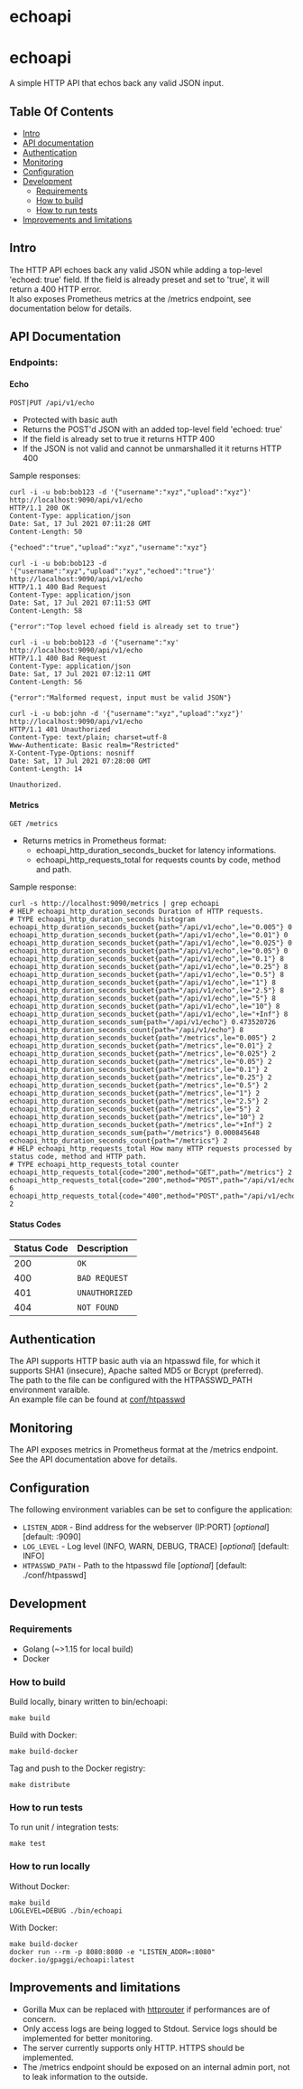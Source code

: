 # echoapi

# echoapi
A simple HTTP API that echos back any valid JSON input.

## Table Of Contents

* [Intro](#intro)
* [API documentation](#api-documentation)
* [Authentication](#authentication)
* [Monitoring](#monitoring)
* [Configuration](#configuration)
* [Development](#development)
  * [Requirements](#requirements)
  * [How to build](#how-to-build)
  * [How to run tests](#how-to-run-tests)
* [Improvements and limitations](#improvements-and-limitations)

## Intro
The HTTP API echoes back any valid JSON while adding a top-level 'echoed: true' field. If the field is already preset and set to 'true', it will return a 400 HTTP error.  
It also exposes Prometheus metrics at the /metrics endpoint, see documentation below for details.

## API Documentation
### Endpoints:
#### Echo  
`POST|PUT /api/v1/echo`  
* Protected with basic auth
* Returns the POST'd JSON with an added top-level field 'echoed: true'
* If the field is already set to true it returns HTTP 400
* If the JSON is not valid and cannot be unmarshalled it it returns HTTP 400  
  
Sample responses:
```
curl -i -u bob:bob123 -d '{"username":"xyz","upload":"xyz"}' http://localhost:9090/api/v1/echo
HTTP/1.1 200 OK
Content-Type: application/json
Date: Sat, 17 Jul 2021 07:11:28 GMT
Content-Length: 50

{"echoed":"true","upload":"xyz","username":"xyz"}
```
```
curl -i -u bob:bob123 -d '{"username":"xyz","upload":"xyz","echoed":"true"}' http://localhost:9090/api/v1/echo
HTTP/1.1 400 Bad Request
Content-Type: application/json
Date: Sat, 17 Jul 2021 07:11:53 GMT
Content-Length: 58

{"error":"Top level echoed field is already set to true"}
```
```
curl -i -u bob:bob123 -d '{"username":"xy' http://localhost:9090/api/v1/echo
HTTP/1.1 400 Bad Request
Content-Type: application/json
Date: Sat, 17 Jul 2021 07:12:11 GMT
Content-Length: 56

{"error":"Malformed request, input must be valid JSON"}
```
```
curl -i -u bob:john -d '{"username":"xyz","upload":"xyz"}' http://localhost:9090/api/v1/echo
HTTP/1.1 401 Unauthorized
Content-Type: text/plain; charset=utf-8
Www-Authenticate: Basic realm="Restricted"
X-Content-Type-Options: nosniff
Date: Sat, 17 Jul 2021 07:28:00 GMT
Content-Length: 14

Unauthorized.
```
#### Metrics  
`GET /metrics`  
* Returns metrics in Prometheus format:
  * echoapi_http_duration_seconds_bucket for latency informations.
  * echoapi_http_requests_total for requests counts by code, method and path.  
  
Sample response:
```
curl -s http://localhost:9090/metrics | grep echoapi
# HELP echoapi_http_duration_seconds Duration of HTTP requests.
# TYPE echoapi_http_duration_seconds histogram
echoapi_http_duration_seconds_bucket{path="/api/v1/echo",le="0.005"} 0
echoapi_http_duration_seconds_bucket{path="/api/v1/echo",le="0.01"} 0
echoapi_http_duration_seconds_bucket{path="/api/v1/echo",le="0.025"} 0
echoapi_http_duration_seconds_bucket{path="/api/v1/echo",le="0.05"} 0
echoapi_http_duration_seconds_bucket{path="/api/v1/echo",le="0.1"} 8
echoapi_http_duration_seconds_bucket{path="/api/v1/echo",le="0.25"} 8
echoapi_http_duration_seconds_bucket{path="/api/v1/echo",le="0.5"} 8
echoapi_http_duration_seconds_bucket{path="/api/v1/echo",le="1"} 8
echoapi_http_duration_seconds_bucket{path="/api/v1/echo",le="2.5"} 8
echoapi_http_duration_seconds_bucket{path="/api/v1/echo",le="5"} 8
echoapi_http_duration_seconds_bucket{path="/api/v1/echo",le="10"} 8
echoapi_http_duration_seconds_bucket{path="/api/v1/echo",le="+Inf"} 8
echoapi_http_duration_seconds_sum{path="/api/v1/echo"} 0.473520726
echoapi_http_duration_seconds_count{path="/api/v1/echo"} 8
echoapi_http_duration_seconds_bucket{path="/metrics",le="0.005"} 2
echoapi_http_duration_seconds_bucket{path="/metrics",le="0.01"} 2
echoapi_http_duration_seconds_bucket{path="/metrics",le="0.025"} 2
echoapi_http_duration_seconds_bucket{path="/metrics",le="0.05"} 2
echoapi_http_duration_seconds_bucket{path="/metrics",le="0.1"} 2
echoapi_http_duration_seconds_bucket{path="/metrics",le="0.25"} 2
echoapi_http_duration_seconds_bucket{path="/metrics",le="0.5"} 2
echoapi_http_duration_seconds_bucket{path="/metrics",le="1"} 2
echoapi_http_duration_seconds_bucket{path="/metrics",le="2.5"} 2
echoapi_http_duration_seconds_bucket{path="/metrics",le="5"} 2
echoapi_http_duration_seconds_bucket{path="/metrics",le="10"} 2
echoapi_http_duration_seconds_bucket{path="/metrics",le="+Inf"} 2
echoapi_http_duration_seconds_sum{path="/metrics"} 0.000845648
echoapi_http_duration_seconds_count{path="/metrics"} 2
# HELP echoapi_http_requests_total How many HTTP requests processed by status code, method and HTTP path.
# TYPE echoapi_http_requests_total counter
echoapi_http_requests_total{code="200",method="GET",path="/metrics"} 2
echoapi_http_requests_total{code="200",method="POST",path="/api/v1/echo"} 6
echoapi_http_requests_total{code="400",method="POST",path="/api/v1/echo"} 2
```
#### Status Codes
| Status Code | Description |
| :--- | :--- |
| 200 | `OK` |
| 400 | `BAD REQUEST` |
| 401 | `UNAUTHORIZED` |
| 404 | `NOT FOUND` |

## Authentication
The API supports HTTP basic auth via an htpasswd file, for which it supports SHA1 (insecure), Apache salted MD5 or Bcrypt (preferred).  
The path to the file can be configured with the HTPASSWD_PATH environment varaible.  
An example file can be found at [conf/htpasswd](conf/htpasswd)

## Monitoring
The API exposes metrics in Prometheus format at the /metrics endpoint. See the API documentation above for details.

## Configuration
The following environment variables can be set to configure the application:
* `LISTEN_ADDR` - Bind address for the webserver (IP:PORT) [*optional*] [default: :9090]
* `LOG_LEVEL` - Log level (INFO, WARN, DEBUG, TRACE) [*optional*] [default: INFO]
* `HTPASSWD_PATH` - Path to the htpasswd file [*optional*] [default: ./conf/htpasswd]

## Development

### Requirements
* Golang (~>1.15 for local build)
* Docker

### How to build
Build locally, binary written to bin/echoapi:
```
make build
```

Build with Docker:
```
make build-docker
```

Tag and push to the Docker registry:
```
make distribute
```

### How to run tests
To run unit / integration tests:
```
make test
```

### How to run locally
Without Docker:
```
make build
LOGLEVEL=DEBUG ./bin/echoapi
```

With Docker:
```
make build-docker
docker run --rm -p 8080:8080 -e "LISTEN_ADDR=:8080" docker.io/gpaggi/echoapi:latest
```


## Improvements and limitations
* Gorilla Mux can be replaced with [httprouter](https://github.com/julienschmidt/httprouter) if performances are of concern.
* Only access logs are being logged to Stdout. Service logs should be implemented for better monitoring.
* The server currently supports only HTTP. HTTPS should be implemented.
* The /metrics endpoint should be exposed on an internal admin port, not to leak information to the outside.
